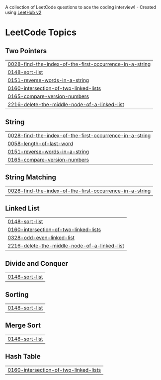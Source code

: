 A collection of LeetCode questions to ace the coding interview! - Created using [LeetHub v2](https://github.com/arunbhardwaj/LeetHub-2.0)
<!---LeetCode Topics Start-->
# LeetCode Topics
## Two Pointers
|  |
| ------- |
| [0028-find-the-index-of-the-first-occurrence-in-a-string](https://github.com/hariprasanth-05/Leet_problems/tree/master/0028-find-the-index-of-the-first-occurrence-in-a-string) |
| [0148-sort-list](https://github.com/hariprasanth-05/Leet_problems/tree/master/0148-sort-list) |
| [0151-reverse-words-in-a-string](https://github.com/hariprasanth-05/Leet_problems/tree/master/0151-reverse-words-in-a-string) |
| [0160-intersection-of-two-linked-lists](https://github.com/hariprasanth-05/Leet_problems/tree/master/0160-intersection-of-two-linked-lists) |
| [0165-compare-version-numbers](https://github.com/hariprasanth-05/Leet_problems/tree/master/0165-compare-version-numbers) |
| [2216-delete-the-middle-node-of-a-linked-list](https://github.com/hariprasanth-05/Leet_problems/tree/master/2216-delete-the-middle-node-of-a-linked-list) |
## String
|  |
| ------- |
| [0028-find-the-index-of-the-first-occurrence-in-a-string](https://github.com/hariprasanth-05/Leet_problems/tree/master/0028-find-the-index-of-the-first-occurrence-in-a-string) |
| [0058-length-of-last-word](https://github.com/hariprasanth-05/Leet_problems/tree/master/0058-length-of-last-word) |
| [0151-reverse-words-in-a-string](https://github.com/hariprasanth-05/Leet_problems/tree/master/0151-reverse-words-in-a-string) |
| [0165-compare-version-numbers](https://github.com/hariprasanth-05/Leet_problems/tree/master/0165-compare-version-numbers) |
## String Matching
|  |
| ------- |
| [0028-find-the-index-of-the-first-occurrence-in-a-string](https://github.com/hariprasanth-05/Leet_problems/tree/master/0028-find-the-index-of-the-first-occurrence-in-a-string) |
## Linked List
|  |
| ------- |
| [0148-sort-list](https://github.com/hariprasanth-05/Leet_problems/tree/master/0148-sort-list) |
| [0160-intersection-of-two-linked-lists](https://github.com/hariprasanth-05/Leet_problems/tree/master/0160-intersection-of-two-linked-lists) |
| [0328-odd-even-linked-list](https://github.com/hariprasanth-05/Leet_problems/tree/master/0328-odd-even-linked-list) |
| [2216-delete-the-middle-node-of-a-linked-list](https://github.com/hariprasanth-05/Leet_problems/tree/master/2216-delete-the-middle-node-of-a-linked-list) |
## Divide and Conquer
|  |
| ------- |
| [0148-sort-list](https://github.com/hariprasanth-05/Leet_problems/tree/master/0148-sort-list) |
## Sorting
|  |
| ------- |
| [0148-sort-list](https://github.com/hariprasanth-05/Leet_problems/tree/master/0148-sort-list) |
## Merge Sort
|  |
| ------- |
| [0148-sort-list](https://github.com/hariprasanth-05/Leet_problems/tree/master/0148-sort-list) |
## Hash Table
|  |
| ------- |
| [0160-intersection-of-two-linked-lists](https://github.com/hariprasanth-05/Leet_problems/tree/master/0160-intersection-of-two-linked-lists) |
<!---LeetCode Topics End-->